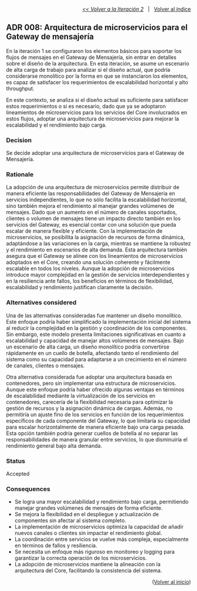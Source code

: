 <a name="top"></a>

<p align="right">
  <a href="https://github.com/ramaaorella/final_disenio/blob/main/add-process/design-iterations/iteration-2.md"><i><< Volver a la Iteración 2</i></a>
  &nbsp;&nbsp;|&nbsp;&nbsp;
  <a href="https://github.com/ramaaorella/final_disenio#proceso-add-e-iteraciones"> Volver al índice</a> 
</p>

## ADR 008: Arquitectura de microservicios para el Gateway de mensajería

En la iteración 1 se configuraron los elementos básicos para soportar los flujos de mensajes en el Gateway de Mensajería, sin entrar en detalles sobre el diseño de la arquitectura. En esta iteración, se asume un escenario de alta carga de trabajo para analizar si el diseño actual, que podría considerarse monolítico por la forma en que se instanciaron los elementos, es capaz de satisfacer los requerimientos de escalabilidad horizontal y alto throughput. 

En este contexto, se analiza si el diseño actual es suficiente para satisfacer estos requerimientos o si es necesario, dado que ya se adoptaron lineamientos de microservicios para los servicios del Core involucrados en estos flujos, adoptar una arquitectura de microservicios para mejorar la escalabilidad y el rendimiento bajo carga.

### Decision

Se decide adoptar una arquitectura de microservicios para el Gateway de Mensajería.

### Rationale

La adopción de una arquitectura de microservicios permite distribuir de manera eficiente las responsabilidades del Gateway de Mensajería en servicios independientes, lo que no sólo facilita la escalabilidad horizontal, sino también mejora el rendimiento al manejar grandes volúmenes de mensajes. Dado que un aumento en el número de canales soportados, clientes o volumen de mensajes tiene un impacto directo también en los servicios del Gateway, es esencial contar con una solución que pueda escalar de manera flexible y eficiente. Con la implementación de microservicios, se posibilita la asignación de recursos de forma dinámica, adaptándose a las variaciones en la carga, mientras se mantiene la robustez y el rendimiento en escenarios de alta demanda. Esta arquitectura también asegura que el Gateway se alinee con los lineamientos de microservicios adoptados en el Core, creando una solución coherente y fácilmente escalable en todos los niveles. Aunque la adopción de microservicios introduce mayor complejidad en la gestión de servicios interdependientes y en la resiliencia ante fallos, los beneficios en términos de flexibilidad, escalabilidad y rendimiento justifican claramente la decisión.

### Alternatives considered

Una de las alternativas consideradas fue mantener un diseño monolítico. Este enfoque podría haber simplificado la implementación inicial del sistema al reducir la complejidad en la gestión y coordinación de los componentes. Sin embargo, este modelo presenta limitaciones significativas en cuanto a escalabilidad y capacidad de manejar altos volúmenes de mensajes. Bajo un escenario de alta carga, un diseño monolítico podría convertirse rápidamente en un cuello de botella, afectando tanto el rendimiento del sistema como su capacidad para adaptarse a un crecimiento en el número de canales, clientes o mensajes.

Otra alternativa considerada fue adoptar una arquitectura basada en contenedores, pero sin implementar una estructura de microservicios. Aunque este enfoque podría haber ofrecido algunas ventajas en términos de escalabilidad mediante la virtualización de los servicios en contenedores, carecería de la flexibilidad necesaria para optimizar la gestión de recursos y la asignación dinámica de cargas. Además, no permitiría un ajuste fino de los servicios en función de los requerimientos específicos de cada componente del Gateway, lo que limitaría su capacidad para escalar horizontalmente de manera eficiente bajo una carga pesada. Esta opción también podría generar cuellos de botella al no separar las responsabilidades de manera granular entre servicios, lo que disminuiría el rendimiento general bajo alta demanda.

### Status

Accepted

### Consequences

- Se logra una mayor escalabilidad y rendimiento bajo carga, permitiendo manejar grandes volúmenes de mensajes de forma eficiente.
- Se mejora la flexibilidad en el despliegue y actualización de componentes sin afectar al sistema completo.
- La implementación de microservicios optimiza la capacidad de añadir nuevos canales o clientes sin impactar el rendimiento global.
- La coordinación entre servicios se vuelve más compleja, especialmente en términos de fallos y resiliencia.
- Se necesita un enfoque más riguroso en monitoreo y logging para garantizar la correcta operación de los microservicios.
- La adopción de microservicios mantiene la alineación con la arquitectura del Core, facilitando la consistencia del sistema.

<p align="right">(<a href="#top">Volver al inicio</a>)</p>
